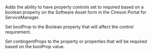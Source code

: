 Adds the ability to have property controls set to required based on a boolean property on the Software Asset form in the Cireson Portal for ServiceManager.

Set boolProp to the Boolean property that will affect the control requirement.

Set contingentProps to the property or properties that will be required based on the boolProp value.
